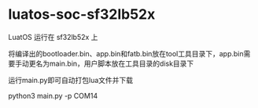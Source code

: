 # luatos-soc-sf32lb52x

LuatOS 运行在 sf32lb52x 上

将编译出的bootloader.bin、app.bin和fatb.bin放在tool工具目录下，app.bin需要手动更名为main.bin，用户脚本放在工具目录的disk目录下

运行main.py即可自动打包lua文件并下载

python3 main.py -p COM14